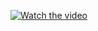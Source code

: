 [![Watch the video](https://img.youtube.com/vi/0xec08nnKYc/maxresdefault.jpg)](https://www.youtube.com/shorts/0xec08nnKYc)
